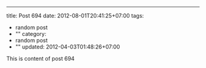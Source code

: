 ---
title: Post 694
date: 2012-08-01T20:41:25+07:00
tags:
  - random post
  - ""
category:
  - random post
  - ""
updated: 2012-04-03T01:48:26+07:00

This is content of post 694
